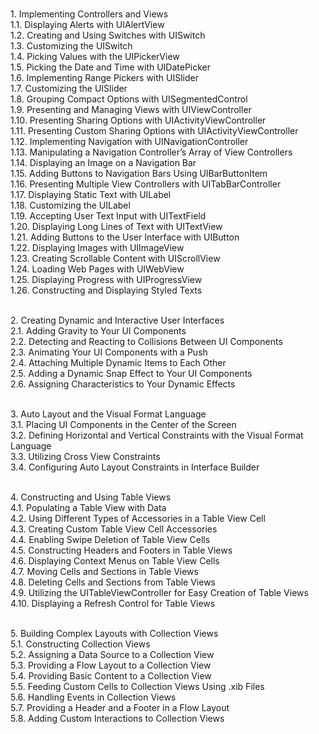 <br/>1. Implementing Controllers and Views
<br/>1.1. Displaying Alerts with UIAlertView
<br/>1.2. Creating and Using Switches with UISwitch
<br/>1.3. Customizing the UISwitch
<br/>1.4. Picking Values with the UIPickerView
<br/>1.5. Picking the Date and Time with UIDatePicker
<br/>1.6. Implementing Range Pickers with UISlider
<br/>1.7. Customizing the UISlider
<br/>1.8. Grouping Compact Options with UISegmentedControl
<br/>1.9. Presenting and Managing Views with UIViewController
<br/>1.10. Presenting Sharing Options with UIActivityViewController
<br/>1.11. Presenting Custom Sharing Options with UIActivityViewController 
<br/>1.12. Implementing Navigation with UINavigationController
<br/>1.13. Manipulating a Navigation Controller’s Array of View Controllers 
<br/>1.14. Displaying an Image on a Navigation Bar
<br/>1.15. Adding Buttons to Navigation Bars Using UIBarButtonItem
<br/>1.16. Presenting Multiple View Controllers with UITabBarController 
<br/>1.17. Displaying Static Text with UILabel
<br/>1.18. Customizing the UILabel
<br/>1.19. Accepting User Text Input with UITextField
<br/>1.20. Displaying Long Lines of Text with UITextView
<br/>1.21. Adding Buttons to the User Interface with UIButton
<br/>1.22. Displaying Images with UIImageView
<br/>1.23. Creating Scrollable Content with UIScrollView
<br/>1.24. Loading Web Pages with UIWebView
<br/>1.25. Displaying Progress with UIProgressView
<br/>1.26. Constructing and Displaying Styled Texts

<br/>2. Creating Dynamic and Interactive User Interfaces
<br/>2.1. Adding Gravity to Your UI Components
<br/>2.2. Detecting and Reacting to Collisions Between UI Components
<br/>2.3. Animating Your UI Components with a Push
<br/>2.4. Attaching Multiple Dynamic Items to Each Other
<br/>2.5. Adding a Dynamic Snap Effect to Your UI Components 
<br/>2.6. Assigning Characteristics to Your Dynamic Effects

<br/>3. Auto Layout and the Visual Format Language
<br/>3.1. Placing UI Components in the Center of the Screen 
<br/>3.2. Defining Horizontal and Vertical Constraints with the Visual Format Language 
<br/>3.3. Utilizing Cross View Constraints 
<br/>3.4. Configuring Auto Layout Constraints in Interface Builder 

<br/>4. Constructing and Using Table Views
<br/>4.1. Populating a Table View with Data
<br/>4.2. Using Different Types of Accessories in a Table View Cell 
<br/>4.3. Creating Custom Table View Cell Accessories 
<br/>4.4. Enabling Swipe Deletion of Table View Cells 
<br/>4.5. Constructing Headers and Footers in Table Views 
<br/>4.6. Displaying Context Menus on Table View Cells 
<br/>4.7. Moving Cells and Sections in Table Views 
<br/>4.8. Deleting Cells and Sections from Table Views 
<br/>4.9. Utilizing the UITableViewController for Easy Creation of Table Views 
<br/>4.10. Displaying a Refresh Control for Table Views

<br/>5. Building Complex Layouts with Collection Views
<br/>5.1. Constructing Collection Views 
<br/>5.2. Assigning a Data Source to a Collection View 
<br/>5.3. Providing a Flow Layout to a Collection View 
<br/>5.4. Providing Basic Content to a Collection View 
<br/>5.5. Feeding Custom Cells to Collection Views Using .xib Files
<br/>5.6. Handling Events in Collection Views
<br/>5.7. Providing a Header and a Footer in a Flow Layout
<br/>5.8. Adding Custom Interactions to Collection Views